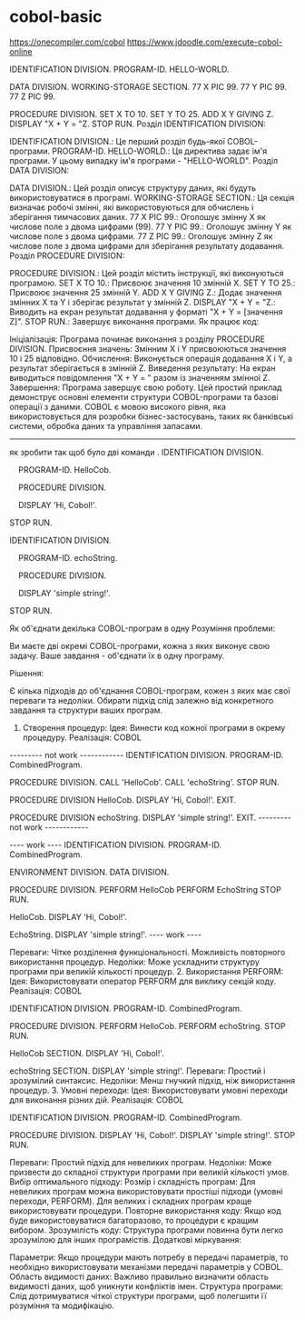 # cobol-basic

https://onecompiler.com/cobol
https://www.jdoodle.com/execute-cobol-online


IDENTIFICATION DIVISION.
PROGRAM-ID. HELLO-WORLD.

DATA DIVISION.
    WORKING-STORAGE SECTION.
        77 X PIC 99.
        77 Y PIC 99.
        77 Z PIC 99.

PROCEDURE DIVISION.
    SET X TO 10.
    SET Y TO 25.
    ADD X Y GIVING Z.
    DISPLAY "X + Y = "Z.
STOP RUN.
Розділ IDENTIFICATION DIVISION:

IDENTIFICATION DIVISION.: Це перший розділ будь-якої COBOL-програми.
PROGRAM-ID. HELLO-WORLD.: Ця директива задає ім'я програми. У цьому випадку ім'я програми - "HELLO-WORLD".
Розділ DATA DIVISION:

DATA DIVISION.: Цей розділ описує структуру даних, які будуть використовуватися в програмі.
WORKING-STORAGE SECTION.: Ця секція визначає робочі змінні, які використовуються для обчислень і
 зберігання тимчасових даних.
77 X PIC 99.: Оголошує змінну X як числове поле з двома цифрами (99).
77 Y PIC 99.: Оголошує змінну Y як числове поле з двома цифрами.
77 Z PIC 99.: Оголошує змінну Z як числове поле з двома цифрами для зберігання результату додавання.
Розділ PROCEDURE DIVISION:

PROCEDURE DIVISION.: Цей розділ містить інструкції, які виконуються програмою.
SET X TO 10.: Присвоює значення 10 змінній X.
SET Y TO 25.: Присвоює значення 25 змінній Y.
ADD X Y GIVING Z.: Додає значення змінних X та Y і зберігає результат у змінній Z.
DISPLAY "X + Y = "Z.: Виводить на екран результат додавання у форматі "X + Y = [значення Z]".
STOP RUN.: Завершує виконання програми.
Як працює код:

Ініціалізація: Програма починає виконання з розділу PROCEDURE DIVISION.
Присвоєння значень: Змінним X і Y присвоюються значення 10 і 25 відповідно.
Обчислення: Виконується операція додавання X і Y, а результат зберігається в змінній Z.
Виведення результату: На екран виводиться повідомлення "X + Y = " разом із значенням змінної Z.
Завершення: Програма завершує свою роботу.
Цей простий приклад демонструє основні елементи структури COBOL-програми та базові операції з даними.
 COBOL є мовою високого рівня, яка використовується для розробки бізнес-застосувань, таких як 
 банківські системи, обробка даних та управління запасами.

-------------------

як зробити так щоб було дві команди . IDENTIFICATION DIVISION.

    PROGRAM-ID. HelloCob.

    PROCEDURE DIVISION.

    DISPLAY 'Hi, Cobol!'.

STOP RUN.



IDENTIFICATION DIVISION.

    PROGRAM-ID. echoString.

    PROCEDURE DIVISION.

    DISPLAY 'simple string!'.

STOP RUN.



Як об'єднати декілька COBOL-програм в одну
Розуміння проблеми:

Ви маєте дві окремі COBOL-програми, кожна з яких виконує свою задачу. 
Ваше завдання - об'єднати їх в одну програму.

Рішення:

Є кілька підходів до об'єднання COBOL-програм, кожен з яких має свої переваги та недоліки.
 Обирати підхід слід залежно від конкретного завдання та структури ваших програм.

1. Створення процедур:
Ідея: Винести код кожної програми в окрему процедуру.
Реалізація:
COBOL

--------- not work ------------
IDENTIFICATION DIVISION.
PROGRAM-ID. CombinedProgram.

PROCEDURE DIVISION.
    CALL 'HelloCob'.
    CALL 'echoString'.
    STOP RUN.

PROCEDURE DIVISION HelloCob.
    DISPLAY 'Hi, Cobol!'.
    EXIT.

PROCEDURE DIVISION echoString.
    DISPLAY 'simple string!'.
    EXIT.
--------- not work ------------


---- work ---- 
IDENTIFICATION DIVISION.
PROGRAM-ID. CombinedProgram.

ENVIRONMENT DIVISION.
DATA DIVISION.

PROCEDURE DIVISION.
    PERFORM HelloCob
    PERFORM EchoString
    STOP RUN.

HelloCob.
    DISPLAY 'Hi, Cobol!'.

EchoString.
    DISPLAY 'simple string!'.
---- work ---- 

    

Переваги:
Чітке розділення функціональності.
Можливість повторного використання процедур.
Недоліки:
Може ускладнити структуру програми при великій кількості процедур.
2. Використання PERFORM:
Ідея: Використовувати оператор PERFORM для виклику секцій коду.
Реалізація:
COBOL

IDENTIFICATION DIVISION.
PROGRAM-ID. CombinedProgram.

PROCEDURE DIVISION.
    PERFORM HelloCob.
    PERFORM echoString.
    STOP RUN.

HelloCob SECTION.
    DISPLAY 'Hi, Cobol!'.

echoString SECTION.
    DISPLAY 'simple string!'.
Переваги:
Простий і зрозумілий синтаксис.
Недоліки:
Менш гнучкий підхід, ніж використання процедур.
3. Умовні переходи:
Ідея: Використовувати умовні переходи для виконання різних дій.
Реалізація:
COBOL

IDENTIFICATION DIVISION.
PROGRAM-ID. CombinedProgram.

PROCEDURE DIVISION.
    DISPLAY 'Hi, Cobol!'.
    DISPLAY 'simple string!'.
    STOP RUN.

Переваги:
Простий підхід для невеликих програм.
Недоліки:
Може призвести до складної структури програми при великій кількості умов.
Вибір оптимального підходу:
Розмір і складність програм: Для невеликих програм можна використовувати простіші підходи
 (умовні переходи, PERFORM). Для великих і складних програм краще використовувати процедури.
Повторне використання коду: Якщо код буде використовуватися багаторазово, то процедури є кращим вибором.
Зрозумілість коду: Структура програми повинна бути легко зрозумілою для інших програмістів.
Додаткові міркування:

Параметри: Якщо процедури мають потребу в передачі параметрів, то необхідно використовувати механізми передачі параметрів у COBOL.
Область видимості даних: Важливо правильно визначити область видимості даних, щоб уникнути конфліктів імен.
Структура програми: Слід дотримуватися чіткої структури програми, щоб полегшити її розуміння та модифікацію.